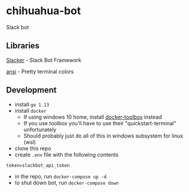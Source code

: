 # chihuahua-bot

Slack bot

## Libraries

[Slacker](https://github.com/shomali11/slacker) - Slack Bot Framework

[ansi](https://github.com/mgutz/ansi) - Pretty terminal colors

## Development

- install `go 1.13`
- install `docker`
  - If using windows 10 home, install [docker-toolbox](https://docs.docker.com/toolbox/toolbox_install_windows/) instead
  - If you use toolbox you'll have to use their "quickstart-terminal" unfortunately
  - Should probably just do all of this in windows subsystem for linux (wsl)
- clone this repo
- create `.env` file with the following contents

```
token=slackbot_api_token
```

- in the repo, run `docker-compose up -d`
- to shut down bot, run `docker-compose down`
